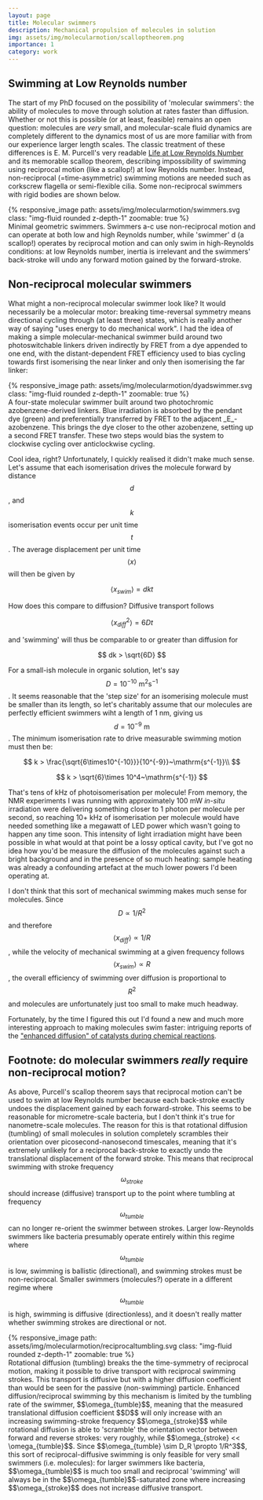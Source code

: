 ```yaml
---
layout: page
title: Molecular swimmers
description: Mechanical propulsion of molecules in solution
img: assets/img/molecularmotion/scalloptheorem.png
importance: 1
category: work
---
```


## Swimming at Low Reynolds number

The start of my PhD focused on the possibility of 'molecular swimmers': the ability of molecules to move through solution at rates faster than diffusion. Whether or not this is possible (or at least, feasible) remains an open question: molecules are _very_ small, and molecular-scale fluid dynamics are completely different to the dynamics most of us are more familiar with from our experience larger length scales.  The classic treatment of these differences is E. M. Purcell's very readable [Life at Low Reynolds Number](http://web.mit.edu/8.592/www/lectures/lec1/Purcell.pdf) and its memorable scallop theorem, describing impossibility of swimming using reciprocal motion (like a scallop!) at low Reynolds number. Instead, non-reciprocal (=time-asymmetric) swimming motions are needed such as corkscrew flagella or semi-flexible cilia. Some non-reciprocal swimmers with rigid bodies are shown below.


<div class="row mt-3">
    <div class="col-sm mt-3 mt-md-0">
        {% responsive_image path: assets/img/molecularmotion/swimmers.svg class: "img-fluid rounded z-depth-1" zoomable: true %}
    </div>
</div>
<div class="caption">
    Minimal geometric swimmers. Swimmers a-c use non-reciprocal motion and can operate at both low and high Reynolds number, while 'swimmer' d (a scallop!) operates by reciprocal motion and can only swim in high-Reynolds conditions: at low Reynolds number, inertia is irrelevant and the swimmers' back-stroke will undo any forward motion gained by the forward-stroke.
</div>

## Non-reciprocal molecular swimmers

What might a non-reciprocal molecular swimmer look like? It would necessarily be a molecular motor: breaking time-reversal symmetry means directional cycling through (at least three) states, which is really another way of saying "uses energy to do mechanical work". I had the idea of making a simple molecular-mechanical swimmer build around two photoswitchable linkers driven indirectly by FRET from a dye appended to one end, with the distant-dependent FRET efficiency used to bias cycling towards first isomerising the near linker and only then isomerising the far linker:

<div class="row mt-3">
    <div class="col-sm mt-3 mt-md-0">
        {% responsive_image path: assets/img/molecularmotion/dyadswimmer.svg class: "img-fluid rounded z-depth-1" zoomable: true %}
    </div>
</div>
<div class="caption">
    A four-state molecular swimmer built around two photochromic azobenzene-derived linkers. Blue irradiation is absorbed by the pendant dye (green) and preferentially transferred by FRET to the adjacent _E_-azobenzene. This brings the dye closer to the other azobenzene, setting up a second FRET transfer. These two steps would bias the system to clockwise cycling over anticlockwise cycling.
</div>

Cool idea, right? Unfortunately, I quickly realised it didn't make much sense. Let's assume that each isomerisation drives the molecule forward by distance $$d$$, and $$k$$ isomerisation events occur per unit time $$t$$. The average displacement per unit time $$\langle x \rangle$$ will then be given by

$$
\langle x_{swim} \rangle = dkt
$$  

How does this compare to diffusion? Diffusive transport follows

$$
\langle x_{diff}^2 \rangle = 6Dt
$$

and 'swimming' will thus be comparable to or greater than diffusion for 

$$
dk > \sqrt{6D}
$$

For a small-ish molecule in organic solution, let's say $$D = 10^{-10}~\mathrm{m^2 s^{-1}}$$. It seems reasonable that the 'step size' for an isomerising molecule must be smaller than its length, so let's charitably assume that our molecules are perfectly efficient swimmers wiht a length of 1 nm, giving us $$d = 10^{-9}~\mathrm{m}$$. The minimum isomerisation rate to drive measurable swimming motion must then be:

$$
k > \frac{\sqrt{6\times10^{-10}}}{10^{-9}}~\mathrm{s^{-1}}\\
$$


$$
k > \sqrt{6}\times 10^4~\mathrm{s^{-1}}
$$

That's tens of kHz of photoisomerisation per molecule! From memory, the NMR experiments I was running with approximately 100 mW _in-situ_ irradiation were delivering something closer to 1 photon per molecule per second, so reaching 10+ kHz of isomerisation per molecule would have needed something like a megawatt of LED power which wasn't going to happen any time soon.
This intensity of light irradiation might have been possible in what would at that point be a lossy optical cavity, but I've got no idea how you'd be measure the diffusion of the molecules against such a bright background and in the presence of so much heating: sample heating was already a confounding artefact at the much lower powers I'd been operating at.

I don't think that this sort of mechanical swimming makes much sense for molecules. Since $$D \propto 1/R^2$$ and therefore $$\langle x_{diff} \rangle \propto 1/R$$, while the velocity of mechanical swimming at a given frequency follows $$\langle x_{swim} \rangle \propto R$$, the overall efficiency of swimming over diffusion is proportional to $$R^2$$ and molecules are unfortunately just too small to make much headway.

Fortunately, by the time I figured this out I'd found a new and much more interesting approach to making molecules swim faster: intriguing reports of the ["enhanced diffusion" of catalysts during chemical reactions](https://doi.org/10.1002/anie.201509237).

## Footnote: do molecular swimmers _really_ require non-reciprocal motion?

As above, Purcell's scallop theorem says that reciprocal motion can't be used to swim at low Reynolds number because each back-stroke exactly undoes the displacement gained by each forward-stroke. This seems to be reasonable for micrometre-scale bacteria, but I don't think it's true for nanometre-scale molecules. The reason for this is that rotational diffusion (tumbling) of small molecules in solution completely scrambles their orientation over picosecond-nanosecond timescales, meaning that it's extremely unlikely for a reciprocal back-stroke to exactly undo the translational displacement of the forward stroke. This means that reciprocal swimming with stroke frequency $$\omega_{stroke}$$ should increase (diffusive) transport up to the point where tumbling at frequency $$\omega_{tumble}$$ can no longer re-orient the swimmer between strokes. Larger low-Reynolds swimmers like bacteria presumably operate entirely within this regime where $$\omega_{tumble}$$ is low, swimming is ballistic (directional), and swimming strokes must be non-reciprocal. Smaller swimmers (molecules?) operate in a different regime where $$\omega_{tumble}$$ is high, swimming is diffusive (directionless), and it doesn't really matter whether swimming strokes are directional or not.

<div class="row mt-3">
    <div class="col-sm mt-3 mt-md-0">
        {% responsive_image path: assets/img/molecularmotion/reciprocaltumbling.svg class: "img-fluid rounded z-depth-1" zoomable: true %}
    </div>
</div>
<div class="caption">
   Rotational diffusion (tumbling) breaks the the time-symmetry of reciprocal motion, making it possible to drive transport with reciprocal swimming strokes. This transport is diffusive but with a higher diffusion coefficient than would be seen for the passive (non-swimming) particle. Enhanced diffusion/reciprocal swimming by this mechanism is limited by the tumbling rate of the swimmer, $$\omega_{tumble}$$, meaning that the measured translational diffusion coefficient $$D$$ will only increase with an increasing swimming-stroke frequency $$\omega_{stroke}$$ while rotational diffusion is able to 'scramble' the orientation vector between forward and reverse strokes: very roughly, while $$\omega_{stroke} << \omega_{tumble}$$. Since $$\omega_{tumble} \sim D_R \propto 1/R^3$$, this sort of reciprocal-diffusive swimming is only feasible for very small swimmers (i.e. molecules): for larger swimmers like bacteria, $$\omega_{tumble}$$ is much too small and reciprocal 'swimming' will always be in the $$\omega_{tumble}$$-saturated zone where increasing $$\omega_{stroke}$$ does not increase diffusive transport.
</div>